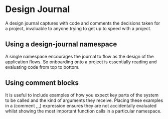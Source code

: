 # Design Journal

A design journal captures with code and comments the decisions taken for a project, invaluable to anyone trying to get up to speed with a project.


## Using a design-journal namespace

A single namespace encourages the journal to flow as the design of the application flows.  So onboarding onto a project is essentially reading and evaluating code from top to bottom.


## Using comment blocks

It is useful to include examples of how you expect key parts of the system to be called and the kind of arguments they receive.  Placing these examples in a (comment ,,,) expression ensures they are not accidentally evaluated whilst showing the most important function calls in a particular namespace.
